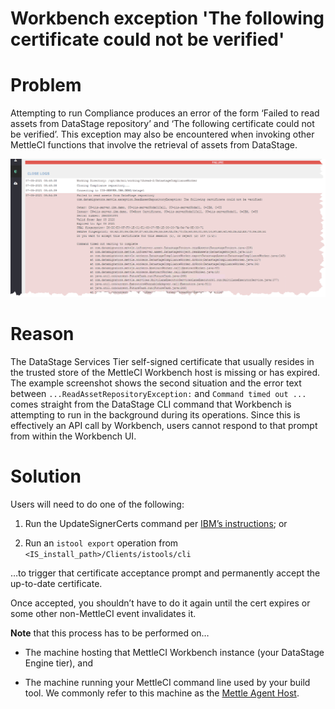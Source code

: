 # Workbench exception 'The following certificate could not be verified'

# Problem

Attempting to run Compliance produces an error of the form ‘Failed to read assets from DataStage repository’ and ‘The following certificate could not be verified’. This exception may also be encountered when invoking other MettleCI functions that involve the retrieval of assets from DataStage.

![](./attachments/image-20210510-144656.png)

# Reason

The DataStage Services Tier self-signed certificate that usually resides in the trusted store of the MettleCI Workbench host is missing or has expired. The example screenshot shows the second situation and the error text between `...ReadAssetRepositoryException:` and `Command timed out ...` comes straight from the DataStage CLI command that Workbench is attempting to run in the background during its operations. Since this is effectively an API call by Workbench, users cannot respond to that prompt from within the Workbench UI.

# Solution

Users will need to do one of the following:

1.  Run the UpdateSignerCerts command per [IBM’s instructions](https://www.ibm.com/docs/en/iis/11.7?topic=certificates-running-updatesignercerts-command); or
    
2.  Run an `istool export` operation from `<IS_install_path>/Clients/istools/cli`
    

…to trigger that certificate acceptance prompt and permanently accept the up-to-date certificate.

Once accepted, you shouldn’t have to do it again until the cert expires or some other non-MettleCI event invalidates it.

**Note** that this process has to be performed on…

*   The machine hosting that MettleCI Workbench instance (your DataStage Engine tier), and
    
*   The machine running your MettleCI command line used by your build tool. We commonly refer to this machine as the [Mettle Agent Host](https://datamigrators.atlassian.net/wiki/spaces/MCIDOC/pages/2327019539/The+Mettle+Agent+Host).